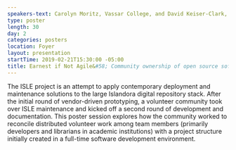 ```yaml
---
speakers-text: Carolyn Moritz, Vassar College, and David Keiser-Clark, Williams College
type: poster
length: 30
day: 2
categories: posters
location: Foyer
layout: presentation
startTime: 2019-02-21T15:30:00 -05:00
title: Earnest if Not Agile&#58; Community ownership of open source software solutions
---
```

The ISLE project is an attempt to apply contemporary deployment and maintenance solutions to the large Islandora digital repository stack. After the initial round of vendor-driven prototyping, a volunteer community took over ISLE maintenance and kicked off a second round of development and documentation. This poster session explores how the community worked to reconcile distributed volunteer work among team members (primarily developers and librarians in academic institutions) with a project structure initially created in a full-time software development environment.
